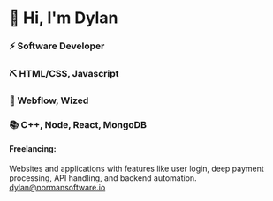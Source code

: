 # 👋 Hi, I'm Dylan
### ⚡ Software Developer
### ⛏ HTML/CSS, Javascript
### 🥞 Webflow, Wized
### 📚 C++, Node, React, MongoDB



#### Freelancing:
 Websites and applications with features like user login, deep payment processing, API handling, and backend automation. dylan@normansoftware.io

